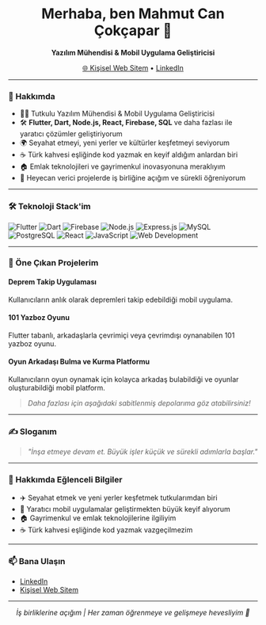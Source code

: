 <!-- Mahmut Can Çokçapar | @mahmutcancokcapar -->

<h1 align="center">Merhaba, ben Mahmut Can Çokçapar 👋</h1>
<p align="center">
  <strong>Yazılım Mühendisi & Mobil Uygulama Geliştiricisi</strong>
</p>

<p align="center">
  <a href="https://mcmedya.online" target="_blank">🌐 Kişisel Web Sitem</a> •
  <a href="https://www.linkedin.com/in/mahmut-can-çokçapar-4a2a62233" target="_blank">LinkedIn</a>
</p>

---

### 🚀 Hakkımda

- 👨‍💻 Tutkulu Yazılım Mühendisi & Mobil Uygulama Geliştiricisi
- 🛠️ **Flutter, Dart, Node.js, React, Firebase, SQL** ve daha fazlası ile yaratıcı çözümler geliştiriyorum
- 🌍 Seyahat etmeyi, yeni yerler ve kültürler keşfetmeyi seviyorum
- ☕ Türk kahvesi eşliğinde kod yazmak en keyif aldığım anlardan biri
- 🏠 Emlak teknolojileri ve gayrimenkul inovasyonuna meraklıyım
- 🤝 Heyecan verici projelerde iş birliğine açığım ve sürekli öğreniyorum

---

### 🛠️ Teknoloji Stack'im

![Flutter](https://img.shields.io/badge/-Flutter-02569B?logo=flutter&logoColor=white)
![Dart](https://img.shields.io/badge/-Dart-0175C2?logo=dart&logoColor=white)
![Firebase](https://img.shields.io/badge/-Firebase-FFCA28?logo=firebase&logoColor=black)
![Node.js](https://img.shields.io/badge/-Node.js-339933?logo=node.js&logoColor=white)
![Express.js](https://img.shields.io/badge/-Express.js-000000?logo=express&logoColor=white)
![MySQL](https://img.shields.io/badge/-MySQL-4479A1?logo=mysql&logoColor=white)
![PostgreSQL](https://img.shields.io/badge/-PostgreSQL-4169E1?logo=postgresql&logoColor=white)
![React](https://img.shields.io/badge/-React-20232A?logo=react&logoColor=61DAFB)
![JavaScript](https://img.shields.io/badge/-JavaScript-F7DF1E?logo=javascript&logoColor=black)
![Web Development](https://img.shields.io/badge/-Web%20Development-0078D7?logo=google-chrome&logoColor=white)

---

### 🌟 Öne Çıkan Projelerim

#### Deprem Takip Uygulaması
Kullanıcıların anlık olarak depremleri takip edebildiği mobil uygulama.

#### 101 Yazboz Oyunu
Flutter tabanlı, arkadaşlarla çevrimiçi veya çevrimdışı oynanabilen 101 yazboz oyunu.

#### Oyun Arkadaşı Bulma ve Kurma Platformu
Kullanıcıların oyun oynamak için kolayca arkadaş bulabildiği ve oyunlar oluşturabildiği mobil platform.

> _Daha fazlası için aşağıdaki sabitlenmiş depolarıma göz atabilirsiniz!_

---

### ✍️ Sloganım

> _"İnşa etmeye devam et. Büyük işler küçük ve sürekli adımlarla başlar."_

---

### 🌱 Hakkımda Eğlenceli Bilgiler

- ✈️ Seyahat etmek ve yeni yerler keşfetmek tutkularımdan biri
- 📱 Yaratıcı mobil uygulamalar geliştirmekten büyük keyif alıyorum
- 🏠 Gayrimenkul ve emlak teknolojilerine ilgiliyim
- ☕ Türk kahvesi eşliğinde kod yazmak vazgeçilmezim

---

### 📫 Bana Ulaşın

- [LinkedIn](https://www.linkedin.com/in/mahmut-can-çokçapar-4a2a62233)
- [Kişisel Web Sitem](https://mcmedya.online)

---

<p align="center">
  <em>İş birliklerine açığım | Her zaman öğrenmeye ve gelişmeye hevesliyim 🚀</em>
</p>
